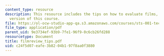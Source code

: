```yaml
---
content_type: resource
description: This resource includes the tips on how to evaluate films, from the 1999
  version of this course.
file: https://ol-ocw-studio-app-qa.s3.amazonaws.com/courses/sts-001-technology-in-american-history-spring-2006/c24f5d07eafe3b8204b197f8aa0f3880_filmreview_tips.pdf
file_type: application/pdf
parent_uid: 9e3734ef-93b9-7fe1-96f9-0c6cb26fd288
resourcetype: Document
title: filmreview_tips.pdf
uid: c24f5d07-eafe-3b82-04b1-97f8aa0f3880
---
```

